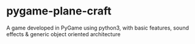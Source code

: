 # pygame-plane-craft
A game developed in PyGame using python3, with basic features, sound effects &amp; generic object oriented architecture
